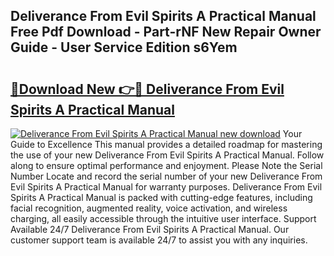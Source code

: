 ## Deliverance From Evil Spirits A Practical Manual Free Pdf Download - Part-rNF New Repair Owner Guide - User Service Edition s6Yem

# <h2><a href="http://bc26963.oget.top/?id=Deliverance+From+Evil+Spirits+A+Practical+Manual">🔗Download New 👉🔴 Deliverance From Evil Spirits A Practical Manual</a></h2>

[![Deliverance From Evil Spirits A Practical Manual new download](https://i.imgur.com/5g1atiW.png)](http://bc26963.oget.top/?id=Deliverance+From+Evil+Spirits+A+Practical+Manual)
Your Guide to Excellence This manual provides a detailed roadmap for mastering the use of your new Deliverance From Evil Spirits A Practical Manual. Follow along to ensure optimal performance and enjoyment. Please Note the Serial Number Locate and record the serial number of your new Deliverance From Evil Spirits A Practical Manual for warranty purposes. Deliverance From Evil Spirits A Practical Manual is packed with cutting-edge features, including facial recognition, augmented reality, voice activation, and wireless charging, all easily accessible through the intuitive user interface. Support Available 24/7 Deliverance From Evil Spirits A Practical Manual. Our customer support team is available 24/7 to assist you with any inquiries.
